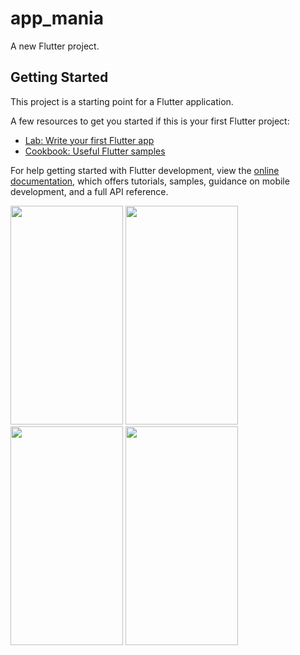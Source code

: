 # app_mania

A new Flutter project.

## Getting Started

This project is a starting point for a Flutter application.

A few resources to get you started if this is your first Flutter project:

- [Lab: Write your first Flutter app](https://docs.flutter.dev/get-started/codelab)
- [Cookbook: Useful Flutter samples](https://docs.flutter.dev/cookbook)

For help getting started with Flutter development, view the
[online documentation](https://docs.flutter.dev/), which offers tutorials,
samples, guidance on mobile development, and a full API reference.
<p>
  <img src = "https://github.com/Janak67/app_mania/assets/141834407/1364fde1-4a09-4b86-8c8c-038eb88818ab" height = "350" width = "180">
  <img src = "https://github.com/Janak67/app_mania/assets/141834407/19c268d8-12c2-413c-98e7-42efecacde6c"height = "350" width = "180">
  <img src = "https://github.com/Janak67/app_mania/assets/141834407/135ddc44-8b76-4d4f-bd38-b56ed34d6fe4"height = "350" width = "180">
  <img src = "https://github.com/Janak67/app_mania/assets/141834407/639490de-8121-4240-a6c1-b281e95ca560"height = "350" width = "180">
</p>
